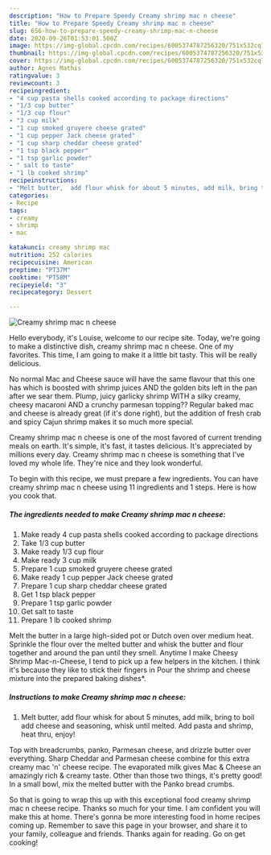```yaml
---
description: "How to Prepare Speedy Creamy shrimp mac n cheese"
title: "How to Prepare Speedy Creamy shrimp mac n cheese"
slug: 656-how-to-prepare-speedy-creamy-shrimp-mac-n-cheese
date: 2020-09-26T01:53:01.500Z
image: https://img-global.cpcdn.com/recipes/6005374787256320/751x532cq70/creamy-shrimp-mac-n-cheese-recipe-main-photo.jpg
thumbnail: https://img-global.cpcdn.com/recipes/6005374787256320/751x532cq70/creamy-shrimp-mac-n-cheese-recipe-main-photo.jpg
cover: https://img-global.cpcdn.com/recipes/6005374787256320/751x532cq70/creamy-shrimp-mac-n-cheese-recipe-main-photo.jpg
author: Agnes Mathis
ratingvalue: 3
reviewcount: 3
recipeingredient:
- "4 cup pasta shells cooked according to package directions"
- "1/3 cup butter"
- "1/3 cup flour"
- "3 cup milk"
- "1 cup smoked gruyere cheese grated"
- "1 cup pepper Jack cheese grated"
- "1 cup sharp cheddar cheese grated"
- "1 tsp black pepper"
- "1 tsp garlic powder"
- " salt to taste"
- "1 lb cooked shrimp"
recipeinstructions:
- "Melt butter,  add flour whisk for about 5 minutes, add milk, bring to boil add cheese and seasoning,  whisk until melted. Add pasta and shrimp, heat thru,  enjoy!"
categories:
- Recipe
tags:
- creamy
- shrimp
- mac

katakunci: creamy shrimp mac 
nutrition: 252 calories
recipecuisine: American
preptime: "PT37M"
cooktime: "PT58M"
recipeyield: "3"
recipecategory: Dessert

---
```



![Creamy shrimp mac n cheese](https://img-global.cpcdn.com/recipes/6005374787256320/751x532cq70/creamy-shrimp-mac-n-cheese-recipe-main-photo.jpg)

Hello everybody, it's Louise, welcome to our recipe site. Today, we're going to make a distinctive dish, creamy shrimp mac n cheese. One of my favorites. This time, I am going to make it a little bit tasty. This will be really delicious.

No normal Mac and Cheese sauce will have the same flavour that this one has which is boosted with shrimp juices AND the golden bits left in the pan after we sear them. Plump, juicy garlicky shrimp WITH a silky creamy, cheesy macaroni AND a crunchy parmesan topping?? Regular baked mac and cheese is already great (if it&#39;s done right), but the addition of fresh crab and spicy Cajun shrimp makes it so much more special.

Creamy shrimp mac n cheese is one of the most favored of current trending meals on earth. It's simple, it's fast, it tastes delicious. It's appreciated by millions every day. Creamy shrimp mac n cheese is something that I've loved my whole life. They're nice and they look wonderful.


To begin with this recipe, we must prepare a few ingredients. You can have creamy shrimp mac n cheese using 11 ingredients and 1 steps. Here is how you cook that.

<!--inarticleads1-->

##### The ingredients needed to make Creamy shrimp mac n cheese:

1. Make ready 4 cup pasta shells cooked according to package directions
1. Take 1/3 cup butter
1. Make ready 1/3 cup flour
1. Make ready 3 cup milk
1. Prepare 1 cup smoked gruyere cheese grated
1. Make ready 1 cup pepper Jack cheese grated
1. Prepare 1 cup sharp cheddar cheese grated
1. Get 1 tsp black pepper
1. Prepare 1 tsp garlic powder
1. Get  salt to taste
1. Prepare 1 lb cooked shrimp


Melt the butter in a large high-sided pot or Dutch oven over medium heat. Sprinkle the flour over the melted butter and whisk the butter and flour together and around the pan until they smell. Anytime I make Cheesy Shrimp Mac-n-Cheese, I tend to pick up a few helpers in the kitchen. I think it&#39;s because they like to stick their fingers in Pour the shrimp and cheese mixture into the prepared baking dishes*. 

<!--inarticleads2-->

##### Instructions to make Creamy shrimp mac n cheese:

1. Melt butter,  add flour whisk for about 5 minutes, add milk, bring to boil add cheese and seasoning,  whisk until melted. Add pasta and shrimp, heat thru,  enjoy!


Top with breadcrumbs, panko, Parmesan cheese, and drizzle butter over everything. Sharp Cheddar and Parmesan cheese combine for this extra creamy mac &#39;n&#39; cheese recipe. The evaporated milk gives Mac &amp; Cheese an amazingly rich &amp; creamy taste. Other than those two things, it&#39;s pretty good! In a small bowl, mix the melted butter with the Panko bread crumbs. 

So that is going to wrap this up with this exceptional food creamy shrimp mac n cheese recipe. Thanks so much for your time. I am confident you will make this at home. There's gonna be more interesting food in home recipes coming up. Remember to save this page in your browser, and share it to your family, colleague and friends. Thanks again for reading. Go on get cooking!
